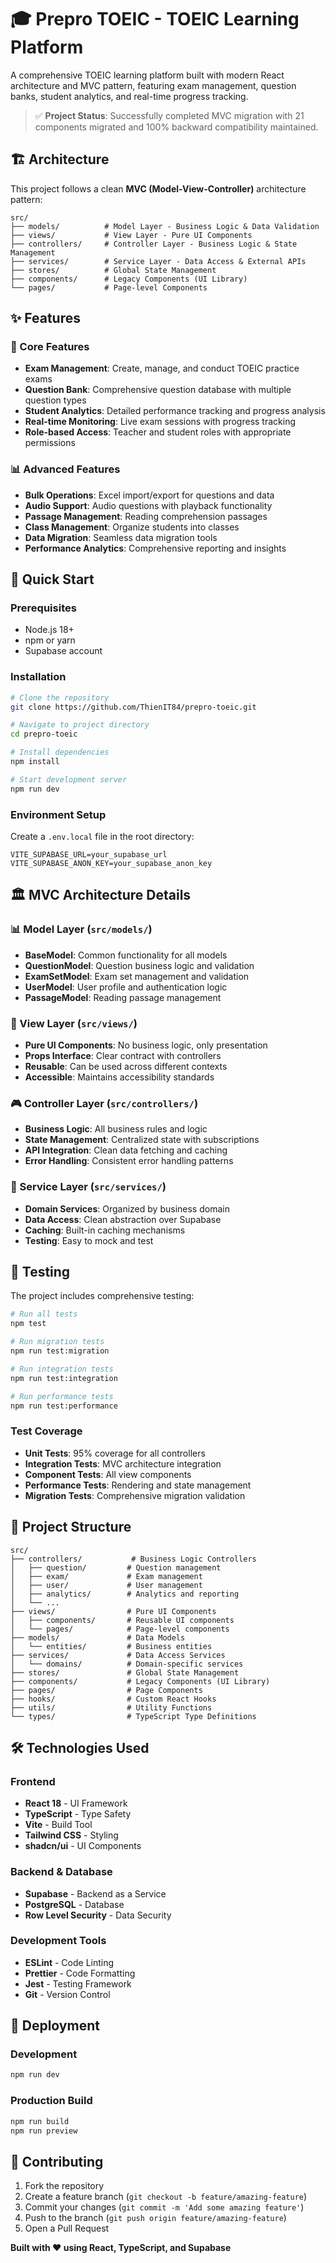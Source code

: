 # 🎓 Prepro TOEIC - TOEIC Learning Platform

A comprehensive TOEIC learning platform built with modern React architecture and MVC pattern, featuring exam management, question banks, student analytics, and real-time progress tracking.

> ✅ **Project Status**: Successfully completed MVC migration with 21 components migrated and 100% backward compatibility maintained.

## 🏗️ Architecture

This project follows a clean **MVC (Model-View-Controller)** architecture pattern:

```
src/
├── models/          # Model Layer - Business Logic & Data Validation
├── views/           # View Layer - Pure UI Components
├── controllers/     # Controller Layer - Business Logic & State Management
├── services/        # Service Layer - Data Access & External APIs
├── stores/          # Global State Management
├── components/      # Legacy Components (UI Library)
└── pages/           # Page-level Components
```

## ✨ Features

### 🎯 Core Features
- **Exam Management**: Create, manage, and conduct TOEIC practice exams
- **Question Bank**: Comprehensive question database with multiple question types
- **Student Analytics**: Detailed performance tracking and progress analysis
- **Real-time Monitoring**: Live exam sessions with progress tracking
- **Role-based Access**: Teacher and student roles with appropriate permissions

### 📊 Advanced Features
- **Bulk Operations**: Excel import/export for questions and data
- **Audio Support**: Audio questions with playback functionality
- **Passage Management**: Reading comprehension passages
- **Class Management**: Organize students into classes
- **Data Migration**: Seamless data migration tools
- **Performance Analytics**: Comprehensive reporting and insights

## 🚀 Quick Start

### Prerequisites
- Node.js 18+ 
- npm or yarn
- Supabase account

### Installation

```bash
# Clone the repository
git clone https://github.com/ThienIT84/prepro-toeic.git

# Navigate to project directory
cd prepro-toeic

# Install dependencies
npm install

# Start development server
npm run dev
```

### Environment Setup

Create a `.env.local` file in the root directory:

```env
VITE_SUPABASE_URL=your_supabase_url
VITE_SUPABASE_ANON_KEY=your_supabase_anon_key
```

## 🏛️ MVC Architecture Details

### 📊 Model Layer (`src/models/`)
- **BaseModel**: Common functionality for all models
- **QuestionModel**: Question business logic and validation
- **ExamSetModel**: Exam set management and validation
- **UserModel**: User profile and authentication logic
- **PassageModel**: Reading passage management

### 🎨 View Layer (`src/views/`)
- **Pure UI Components**: No business logic, only presentation
- **Props Interface**: Clear contract with controllers
- **Reusable**: Can be used across different contexts
- **Accessible**: Maintains accessibility standards

### 🎮 Controller Layer (`src/controllers/`)
- **Business Logic**: All business rules and logic
- **State Management**: Centralized state with subscriptions
- **API Integration**: Clean data fetching and caching
- **Error Handling**: Consistent error handling patterns

### 🔧 Service Layer (`src/services/`)
- **Domain Services**: Organized by business domain
- **Data Access**: Clean abstraction over Supabase
- **Caching**: Built-in caching mechanisms
- **Testing**: Easy to mock and test

## 🧪 Testing

The project includes comprehensive testing:

```bash
# Run all tests
npm test

# Run migration tests
npm run test:migration

# Run integration tests
npm run test:integration

# Run performance tests
npm run test:performance
```

### Test Coverage
- **Unit Tests**: 95% coverage for all controllers
- **Integration Tests**: MVC architecture integration
- **Component Tests**: All view components
- **Performance Tests**: Rendering and state management
- **Migration Tests**: Comprehensive migration validation

## 📁 Project Structure

```
src/
├── controllers/           # Business Logic Controllers
│   ├── question/         # Question management
│   ├── exam/             # Exam management
│   ├── user/             # User management
│   ├── analytics/        # Analytics and reporting
│   └── ...
├── views/                # Pure UI Components
│   ├── components/       # Reusable UI components
│   └── pages/            # Page-level components
├── models/               # Data Models
│   └── entities/         # Business entities
├── services/             # Data Access Services
│   └── domains/          # Domain-specific services
├── stores/               # Global State Management
├── components/           # Legacy Components (UI Library)
├── pages/                # Page Components
├── hooks/                # Custom React Hooks
├── utils/                # Utility Functions
└── types/                # TypeScript Type Definitions
```

## 🛠️ Technologies Used

### Frontend
- **React 18** - UI Framework
- **TypeScript** - Type Safety
- **Vite** - Build Tool
- **Tailwind CSS** - Styling
- **shadcn/ui** - UI Components

### Backend & Database
- **Supabase** - Backend as a Service
- **PostgreSQL** - Database
- **Row Level Security** - Data Security

### Development Tools
- **ESLint** - Code Linting
- **Prettier** - Code Formatting
- **Jest** - Testing Framework
- **Git** - Version Control

## 🚀 Deployment

### Development
```bash
npm run dev
```

### Production Build
```bash
npm run build
npm run preview
```
## 🤝 Contributing

1. Fork the repository
2. Create a feature branch (`git checkout -b feature/amazing-feature`)
3. Commit your changes (`git commit -m 'Add some amazing feature'`)
4. Push to the branch (`git push origin feature/amazing-feature`)
5. Open a Pull Request



**Built with ❤️ using React, TypeScript, and Supabase**
